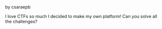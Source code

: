 by csaraepb

I love CTFs so much I decided to make my own platform! Can you solve all the challenges?
